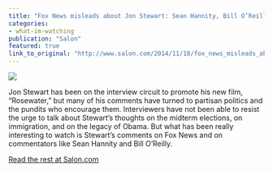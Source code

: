 ```yaml
---
title: "Fox News misleads about Jon Stewart: Sean Hannity, Bill O’Reilly and the insane new partisanship"
categories: 
- what-im-watching
publication: "Salon"
featured: true
link_to_original: "http://www.salon.com/2014/11/18/fox_news_misleads_about_jon_stewart_sean_hannity_bill_oreilly_and_the_insane_new_partisanship/"
---
```

![](/assets/img/hannity_stewart_oreilly.jpg)

Jon Stewart has been on the interview circuit to promote his new film, “Rosewater,” but many of his comments have turned to partisan politics and the pundits who encourage them.  Interviewers have not been able to resist the urge to talk about Stewart’s thoughts on the midterm elections, on immigration, and on the legacy of Obama.  But what has been really interesting to watch is Stewart’s comments on Fox News and on commentators like Sean Hannity and Bill O’Reilly.

[Read the rest at Salon.com](http://www.salon.com/2014/11/18/fox_news_misleads_about_jon_stewart_sean_hannity_bill_oreilly_and_the_insane_new_partisanship/)
